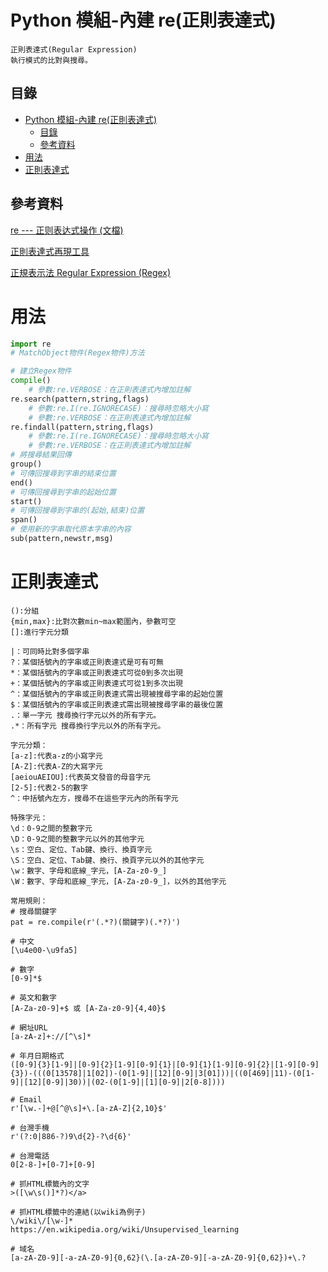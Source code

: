 # Python 模組-內建 re(正則表達式)

```
正則表達式(Regular Expression)
執行模式的比對與搜尋。
```

## 目錄

- [Python 模組-內建 re(正則表達式)](#python-模組-內建-re正則表達式)
	- [目錄](#目錄)
	- [參考資料](#參考資料)
- [用法](#用法)
- [正則表達式](#正則表達式)

## 參考資料

[re --- 正则表达式操作 (文檔)](https://docs.python.org/zh-tw/3/library/re.html)

[正則表達式再現工具](https://c.runoob.com/front-end/854/)

[正規表示法 Regular Expression (Regex)](https://www.fooish.com/regex-regular-expression/)

# 用法

```python
import re
# MatchObject物件(Regex物件)方法

# 建立Regex物件
compile()
    # 參數:re.VERBOSE：在正則表達式內增加註解
re.search(pattern,string,flags)
    # 參數:re.I(re.IGNORECASE)：搜尋時忽略大小寫
    # 參數:re.VERBOSE：在正則表達式內增加註解
re.findall(pattern,string,flags)
    # 參數:re.I(re.IGNORECASE)：搜尋時忽略大小寫
    # 參數:re.VERBOSE：在正則表達式內增加註解
# 將搜尋結果回傳
group()
# 可傳回搜尋到字串的結束位置
end()
# 可傳回搜尋到字串的起始位置
start()
# 可傳回搜尋到字串的(起始,結束)位置
span()
# 使用新的字串取代原本字串的內容
sub(pattern,newstr,msg)
```

# 正則表達式

```
():分組
{min,max}:比對次數min~max範圍內，參數可空
[]:進行字元分類

|：可同時比對多個字串
?：某個括號內的字串或正則表達式是可有可無
*：某個括號內的字串或正則表達式可從0到多次出現
+：某個括號內的字串或正則表達式可從1到多次出現
^：某個括號內的字串或正則表達式需出現被搜尋字串的起始位置
$：某個括號內的字串或正則表達式需出現被搜尋字串的最後位置
.：單一字元 搜尋換行字元以外的所有字元。
.*：所有字元 搜尋換行字元以外的所有字元。

字元分類：
[a-z]:代表a-z的小寫字元
[A-Z]:代表A-Z的大寫字元
[aeiouAEIOU]:代表英文發音的母音字元
[2-5]:代表2-5的數字
^：中括號內左方，搜尋不在這些字元內的所有字元

特殊字元：
\d：0-9之間的整數字元
\D：0-9之間的整數字元以外的其他字元
\s：空白、定位、Tab鍵、換行、換頁字元
\S：空白、定位、Tab鍵、換行、換頁字元以外的其他字元
\w：數字、字母和底線_字元，[A-Za-z0-9_]
\W：數字、字母和底線_字元，[A-Za-z0-9_]，以外的其他字元

常用規則：
# 搜尋關鍵字
pat = re.compile(r'(.*?)(關鍵字)(.*?)')

# 中文
[\u4e00-\u9fa5]

# 數字
[0-9]*$

# 英文和數字
[A-Za-z0-9]+$ 或 [A-Za-z0-9]{4,40}$

# 網址URL
[a-zA-z]+://[^\s]*

# 年月日期格式
([0-9]{3}[1-9]|[0-9]{2}[1-9][0-9]{1}|[0-9]{1}[1-9][0-9]{2}|[1-9][0-9]{3})-(((0[13578]|1[02])-(0[1-9]|[12][0-9]|3[01]))|((0[469]|11)-(0[1-9]|[12][0-9]|30))|(02-(0[1-9]|[1][0-9]|2[0-8])))

# Email
r'[\w.-]+@[^@\s]+\.[a-zA-Z]{2,10}$'

# 台灣手機
r'(?:0|886-?)9\d{2}-?\d{6}'

# 台灣電話
0[2-8-]+[0-7]+[0-9]

# 抓HTML標籤內的文字
>([\w\s()]*?)</a>

# 抓HTML標籤中的連結(以wiki為例子)
\/wiki\/[\w-]*
https://en.wikipedia.org/wiki/Unsupervised_learning

# 域名
[a-zA-Z0-9][-a-zA-Z0-9]{0,62}(\.[a-zA-Z0-9][-a-zA-Z0-9]{0,62})+\.?
```